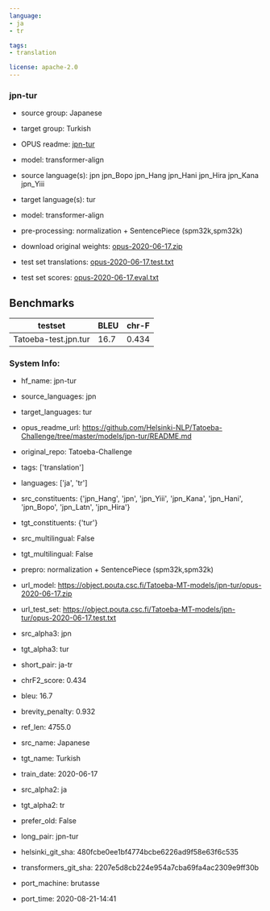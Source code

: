 ```yaml
---
language: 
- ja
- tr

tags:
- translation

license: apache-2.0
---
```


### jpn-tur

* source group: Japanese 
* target group: Turkish 
*  OPUS readme: [jpn-tur](https://github.com/Helsinki-NLP/Tatoeba-Challenge/tree/master/models/jpn-tur/README.md)

*  model: transformer-align
* source language(s): jpn jpn_Bopo jpn_Hang jpn_Hani jpn_Hira jpn_Kana jpn_Yiii
* target language(s): tur
* model: transformer-align
* pre-processing: normalization + SentencePiece (spm32k,spm32k)
* download original weights: [opus-2020-06-17.zip](https://object.pouta.csc.fi/Tatoeba-MT-models/jpn-tur/opus-2020-06-17.zip)
* test set translations: [opus-2020-06-17.test.txt](https://object.pouta.csc.fi/Tatoeba-MT-models/jpn-tur/opus-2020-06-17.test.txt)
* test set scores: [opus-2020-06-17.eval.txt](https://object.pouta.csc.fi/Tatoeba-MT-models/jpn-tur/opus-2020-06-17.eval.txt)

## Benchmarks

| testset               | BLEU  | chr-F |
|-----------------------|-------|-------|
| Tatoeba-test.jpn.tur 	| 16.7 	| 0.434 |


### System Info: 
- hf_name: jpn-tur

- source_languages: jpn

- target_languages: tur

- opus_readme_url: https://github.com/Helsinki-NLP/Tatoeba-Challenge/tree/master/models/jpn-tur/README.md

- original_repo: Tatoeba-Challenge

- tags: ['translation']

- languages: ['ja', 'tr']

- src_constituents: {'jpn_Hang', 'jpn', 'jpn_Yiii', 'jpn_Kana', 'jpn_Hani', 'jpn_Bopo', 'jpn_Latn', 'jpn_Hira'}

- tgt_constituents: {'tur'}

- src_multilingual: False

- tgt_multilingual: False

- prepro:  normalization + SentencePiece (spm32k,spm32k)

- url_model: https://object.pouta.csc.fi/Tatoeba-MT-models/jpn-tur/opus-2020-06-17.zip

- url_test_set: https://object.pouta.csc.fi/Tatoeba-MT-models/jpn-tur/opus-2020-06-17.test.txt

- src_alpha3: jpn

- tgt_alpha3: tur

- short_pair: ja-tr

- chrF2_score: 0.434

- bleu: 16.7

- brevity_penalty: 0.932

- ref_len: 4755.0

- src_name: Japanese

- tgt_name: Turkish

- train_date: 2020-06-17

- src_alpha2: ja

- tgt_alpha2: tr

- prefer_old: False

- long_pair: jpn-tur

- helsinki_git_sha: 480fcbe0ee1bf4774bcbe6226ad9f58e63f6c535

- transformers_git_sha: 2207e5d8cb224e954a7cba69fa4ac2309e9ff30b

- port_machine: brutasse

- port_time: 2020-08-21-14:41